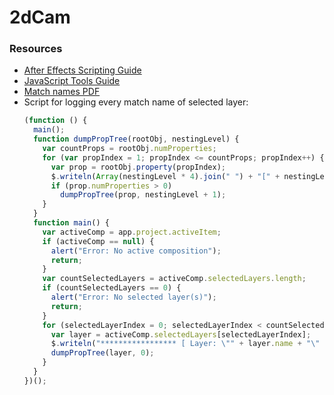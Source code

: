 # 2dCam

### Resources
- [After Effects Scripting Guide](https://blogs.adobe.com/wp-content/blogs.dir/48/files/2012/06/After-Effects-CS6-Scripting-Guide.pdf?file=2012/06/After-Effects-CS6-Scripting-Guide.pdf)
- [JavaScript Tools Guide](https://www.adobe.com/content/dam/acom/en/devnet/scripting/estk/javascript_tools_guide.pdf)
- [Match names PDF](https://www.provideocoalition.com/aftereffects-plugin-match-names/)
- Script for logging every match name of selected layer:
  ```js
  (function () { 
    main();
    function dumpPropTree(rootObj, nestingLevel) {
      var countProps = rootObj.numProperties;
      for (var propIndex = 1; propIndex <= countProps; propIndex++) {
        var prop = rootObj.property(propIndex);
        $.writeln(Array(nestingLevel * 4).join(" ") + "[" + nestingLevel + "-" + propIndex + "] " + "matchName: \"" + prop.matchName + "\", name: \"" + prop.name + "\"");
        if (prop.numProperties > 0)
          dumpPropTree(prop, nestingLevel + 1);
      }
    }
    function main() {
      var activeComp = app.project.activeItem;
      if (activeComp == null) {
        alert("Error: No active composition");
        return;
      }
      var countSelectedLayers = activeComp.selectedLayers.length;
      if (countSelectedLayers == 0) {
        alert("Error: No selected layer(s)");
        return;
      }
      for (selectedLayerIndex = 0; selectedLayerIndex < countSelectedLayers; selectedLayerIndex++) {
        var layer = activeComp.selectedLayers[selectedLayerIndex];
        $.writeln("***************** [ Layer: \"" + layer.name + "\" ] *****************");
        dumpPropTree(layer, 0);
      }
    }
  })();
  ```
